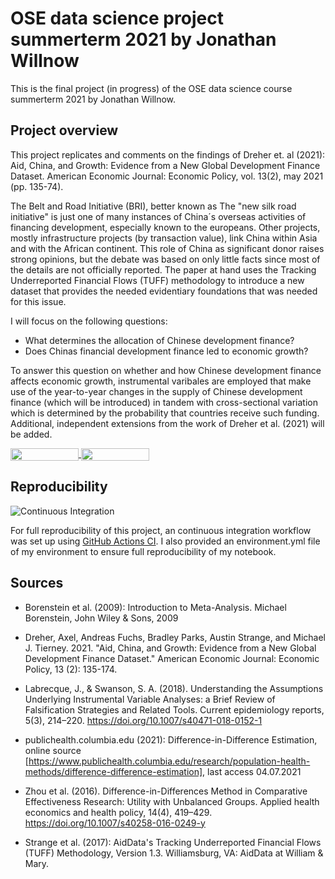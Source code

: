 # OSE data science project summerterm 2021 by Jonathan Willnow

This is the final project (in progress) of the OSE data science course summerterm 2021 by Jonathan Willnow. 

## Project overview

This project replicates and comments on the findings of Dreher et. al (2021): Aid, China, and Growth: Evidence from a New Global Development Finance Dataset. American Economic Journal: Economic Policy, vol. 13(2), may 2021 (pp. 135-74).

The Belt and Road Initiative (BRI), better known as The "new silk road initiative" is just one of many instances of China´s overseas activities of financing development, especially known to the europeans. Other projects, mostly infrastructure projects (by transaction value), link China within Asia and with the African continent. This role of China as significant donor raises strong opinions, but the debate was based on only little facts since most of the details are not officially reported. The paper at hand uses the Tracking Underreported Financial Flows (TUFF) methodology to introduce a new dataset that provides the needed evidentiary foundations that was needed for this issue.

I will focus on the following questions: 

* What determines the allocation of Chinese development finance?
* Does Chinas financial development finance led to economic growth?

To answer this question on whether and how Chinese development finance affects economic growth, instrumental varibales are employed that make use of the year-to-year changes in the supply of Chinese development finance (which will be introduced) in tandem with cross-sectional variation which is determined by the probability that countries receive such funding. Additional, independent extensions from the work of Dreher et al. (2021) will be added.



<a href="https://nbviewer.jupyter.org/github/OpenSourceEconomics/ose-data-science-course-project-JonathanWillnow/blob/master/JonathanWillnowOSE.ipynb"
   target="_parent">
   <img align="center"
  src="https://raw.githubusercontent.com/jupyter/design/master/logos/Badges/nbviewer_badge.png"
      width="109" height="20">
</a>
<a href="https://mybinder.org/v2/gh/OpenSourceEconomics/ose-data-science-course-project-JonathanWillnow/master?filepath=JonathanWillnowOSE.ipynb"
    target="_parent">
    <img align="center"
       src="https://mybinder.org/badge_logo.svg"
       width="109" height="20">
</a>

## Reproducibility


![Continuous Integration](https://github.com/OpenSourceEconomics/ose-template-course-project/workflows/Continuous%20Integration/badge.svg)

For full reproducibility of this project, an continuous integration workflow was set up using [GitHub Actions CI](https://docs.github.com/en/actions). I also provided an environment.yml file of my environment to ensure full reproducibility of my notebook.



## Sources


* Borenstein et al. (2009): Introduction to Meta-Analysis. Michael Borenstein, John Wiley & Sons, 2009


* Dreher, Axel, Andreas Fuchs, Bradley Parks, Austin Strange, and Michael J. Tierney. 2021. "Aid, China, and Growth: Evidence from a New Global Development Finance Dataset." American Economic Journal: Economic Policy, 13 (2): 135-174.


* Labrecque, J., & Swanson, S. A. (2018). Understanding the Assumptions Underlying Instrumental Variable Analyses: a Brief Review of Falsification Strategies and Related Tools. Current epidemiology reports, 5(3), 214–220. https://doi.org/10.1007/s40471-018-0152-1


* publichealth.columbia.edu (2021): Difference-in-Difference Estimation, online source [https://www.publichealth.columbia.edu/research/population-health-methods/difference-difference-estimation], last access 04.07.2021


* Zhou et al. (2016). Difference-in-Differences Method in Comparative Effectiveness Research: Utility with Unbalanced Groups. Applied health economics and health policy, 14(4), 419–429. https://doi.org/10.1007/s40258-016-0249-y


* Strange et al. (2017): AidData's Tracking Underreported Financial Flows (TUFF) Methodology, Version 1.3. Williamsburg, VA: AidData at William & Mary.




